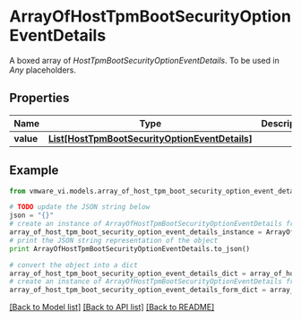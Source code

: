 # ArrayOfHostTpmBootSecurityOptionEventDetails

A boxed array of *HostTpmBootSecurityOptionEventDetails*. To be used in *Any* placeholders. 

## Properties
Name | Type | Description | Notes
------------ | ------------- | ------------- | -------------
**value** | [**List[HostTpmBootSecurityOptionEventDetails]**](HostTpmBootSecurityOptionEventDetails.md) |  | 

## Example

```python
from vmware_vi.models.array_of_host_tpm_boot_security_option_event_details import ArrayOfHostTpmBootSecurityOptionEventDetails

# TODO update the JSON string below
json = "{}"
# create an instance of ArrayOfHostTpmBootSecurityOptionEventDetails from a JSON string
array_of_host_tpm_boot_security_option_event_details_instance = ArrayOfHostTpmBootSecurityOptionEventDetails.from_json(json)
# print the JSON string representation of the object
print ArrayOfHostTpmBootSecurityOptionEventDetails.to_json()

# convert the object into a dict
array_of_host_tpm_boot_security_option_event_details_dict = array_of_host_tpm_boot_security_option_event_details_instance.to_dict()
# create an instance of ArrayOfHostTpmBootSecurityOptionEventDetails from a dict
array_of_host_tpm_boot_security_option_event_details_form_dict = array_of_host_tpm_boot_security_option_event_details.from_dict(array_of_host_tpm_boot_security_option_event_details_dict)
```
[[Back to Model list]](../README.md#documentation-for-models) [[Back to API list]](../README.md#documentation-for-api-endpoints) [[Back to README]](../README.md)


